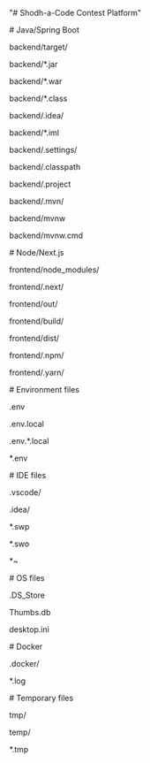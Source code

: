 "# Shodh-a-Code Contest Platform"

\# Java/Spring Boot

backend/target/

backend/\*.jar

backend/\*.war

backend/\*.class

backend/.idea/

backend/\*.iml

backend/.settings/

backend/.classpath

backend/.project

backend/.mvn/

backend/mvnw

backend/mvnw.cmd



\# Node/Next.js

frontend/node\_modules/

frontend/.next/

frontend/out/

frontend/build/

frontend/dist/

frontend/.npm/

frontend/.yarn/



\# Environment files

.env

.env.local

.env.\*.local

\*.env



\# IDE files

.vscode/

.idea/

\*.swp

\*.swo

\*~



\# OS files

.DS\_Store

Thumbs.db

desktop.ini



\# Docker

.docker/

\*.log



\# Temporary files

tmp/

temp/

\*.tmp

